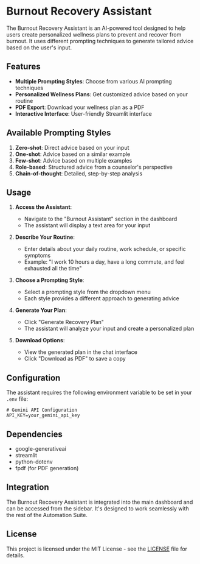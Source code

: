 # Burnout Recovery Assistant

The Burnout Recovery Assistant is an AI-powered tool designed to help users create personalized wellness plans to prevent and recover from burnout. It uses different prompting techniques to generate tailored advice based on the user's input.

## Features

- **Multiple Prompting Styles**: Choose from various AI prompting techniques
- **Personalized Wellness Plans**: Get customized advice based on your routine
- **PDF Export**: Download your wellness plan as a PDF
- **Interactive Interface**: User-friendly Streamlit interface

## Available Prompting Styles

1. **Zero-shot**: Direct advice based on your input
2. **One-shot**: Advice based on a similar example
3. **Few-shot**: Advice based on multiple examples
4. **Role-based**: Structured advice from a counselor's perspective
5. **Chain-of-thought**: Detailed, step-by-step analysis

## Usage

1. **Access the Assistant**:
   - Navigate to the "Burnout Assistant" section in the dashboard
   - The assistant will display a text area for your input

2. **Describe Your Routine**:
   - Enter details about your daily routine, work schedule, or specific symptoms
   - Example: "I work 10 hours a day, have a long commute, and feel exhausted all the time"

3. **Choose a Prompting Style**:
   - Select a prompting style from the dropdown menu
   - Each style provides a different approach to generating advice

4. **Generate Your Plan**:
   - Click "Generate Recovery Plan"
   - The assistant will analyze your input and create a personalized plan

5. **Download Options**:
   - View the generated plan in the chat interface
   - Click "Download as PDF" to save a copy

## Configuration

The assistant requires the following environment variable to be set in your `.env` file:

```env
# Gemini API Configuration
API_KEY=your_gemini_api_key
```

## Dependencies

- google-generativeai
- streamlit
- python-dotenv
- fpdf (for PDF generation)

## Integration

The Burnout Recovery Assistant is integrated into the main dashboard and can be accessed from the sidebar. It's designed to work seamlessly with the rest of the Automation Suite.

## License

This project is licensed under the MIT License - see the [LICENSE](../LICENSE) file for details.
